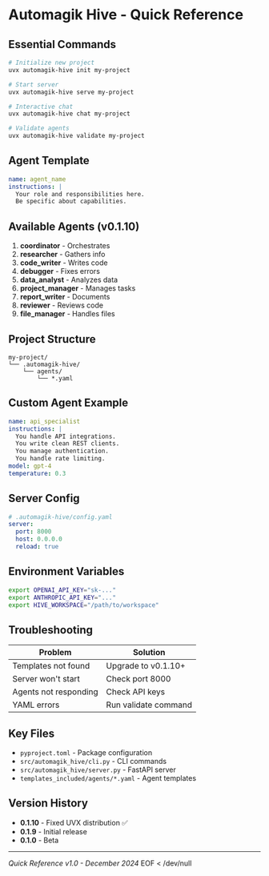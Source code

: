 # Automagik Hive - Quick Reference

## Essential Commands

```bash
# Initialize new project
uvx automagik-hive init my-project

# Start server
uvx automagik-hive serve my-project

# Interactive chat
uvx automagik-hive chat my-project

# Validate agents
uvx automagik-hive validate my-project
```

## Agent Template

```yaml
name: agent_name
instructions: |
  Your role and responsibilities here.
  Be specific about capabilities.
```

## Available Agents (v0.1.10)

1. **coordinator** - Orchestrates
2. **researcher** - Gathers info
3. **code_writer** - Writes code
4. **debugger** - Fixes errors
5. **data_analyst** - Analyzes data
6. **project_manager** - Manages tasks
7. **report_writer** - Documents
8. **reviewer** - Reviews code
9. **file_manager** - Handles files

## Project Structure

```
my-project/
└── .automagik-hive/
    └── agents/
        └── *.yaml
```

## Custom Agent Example

```yaml
name: api_specialist
instructions: |
  You handle API integrations.
  You write clean REST clients.
  You manage authentication.
  You handle rate limiting.
model: gpt-4
temperature: 0.3
```

## Server Config

```yaml
# .automagik-hive/config.yaml
server:
  port: 8000
  host: 0.0.0.0
  reload: true
```

## Environment Variables

```bash
export OPENAI_API_KEY="sk-..."
export ANTHROPIC_API_KEY="..."
export HIVE_WORKSPACE="/path/to/workspace"
```

## Troubleshooting

| Problem               | Solution             |
|-----------------------|----------------------|
| Templates not found   | Upgrade to v0.1.10+  |
| Server won't start    | Check port 8000      |
| Agents not responding | Check API keys       |
| YAML errors           | Run validate command |

## Key Files

- `pyproject.toml` - Package configuration
- `src/automagik_hive/cli.py` - CLI commands
- `src/automagik_hive/server.py` - FastAPI server
- `templates_included/agents/*.yaml` - Agent templates

## Version History

- **0.1.10** - Fixed UVX distribution ✅
- **0.1.9** - Initial release
- **0.1.0** - Beta

---
*Quick Reference v1.0 - December 2024*
EOF < /dev/null